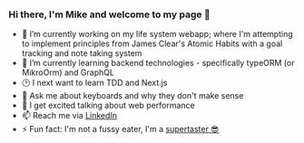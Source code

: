 ### Hi there, I'm Mike and welcome to my page 👋

* 🔭 I’m currently working on my life system webapp; where I'm attempting to implement principles from James Clear's Atomic Habits with a goal tracking and note taking system
* 🌱 I’m currently learning backend technologies - specifically typeORM (or MikroOrm) and GraphQL
* 🕑 I next want to learn TDD and Next.js
* 💬 Ask me about keyboards and why they don't make sense
* 📨 I get excited talking about web performance
* 📫 Reach me via [LinkedIn](https://www.linkedin.com/in/michael-murray-80b876136/)
* ⚡ Fun fact: I'm not a fussy eater, I'm a [supertaster 😎](https://en.wikipedia.org/wiki/Supertaster)

